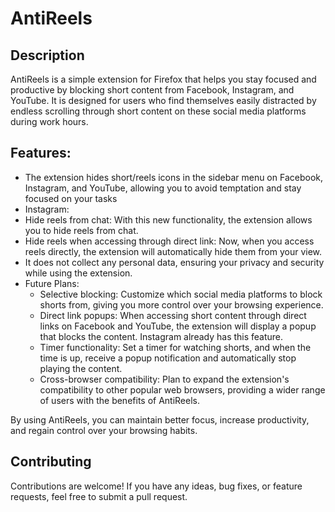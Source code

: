 # AntiReels

## Description
AntiReels is a simple extension for Firefox that helps you stay focused and productive by blocking short content from Facebook, Instagram, and YouTube. It is designed for users who find themselves easily distracted by endless scrolling through short content on these social media platforms during work hours.

## Features:
- The extension hides short/reels icons in the sidebar menu on Facebook, Instagram, and YouTube, allowing you to avoid temptation and stay focused on your tasks
- Instagram:
- Hide reels from chat: With this new functionality, the extension allows you to hide reels from chat. 
- Hide reels when accessing through direct link: Now, when you access reels directly, the extension will automatically hide them from your view. 
- It does not collect any personal data, ensuring your privacy and security while using the extension.
- Future Plans:
  - Selective blocking: Customize which social media platforms to block shorts from, giving you more control over your browsing experience.
  - Direct link popups: When accessing short content through direct links on Facebook and YouTube, the extension will display a popup that blocks the content. Instagram already has this feature.
  - Timer functionality: Set a timer for watching shorts, and when the time is up, receive a popup notification and automatically stop playing the content.
  - Cross-browser compatibility: Plan to expand the extension's compatibility to other popular web browsers, providing a wider range of users with the benefits of AntiReels.

By using AntiReels, you can maintain better focus, increase productivity, and regain control over your browsing habits.

## Contributing
Contributions are welcome! If you have any ideas, bug fixes, or feature requests, feel free to submit a pull request.

